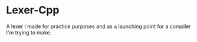 # Lexer-Cpp
A lexer I made for practice purposes and as a launching point for a compiler I'm trying to make.

